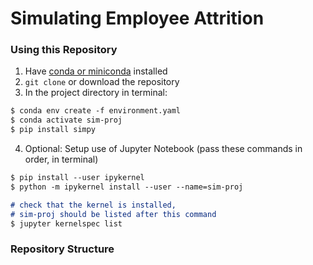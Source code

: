 # Simulating Employee Attrition

### Using this Repository
1. Have [conda or miniconda](https://conda.io/projects/conda/en/latest/user-guide/install/index.html) installed
2. `git clone` or download the repository
3. In the project directory in terminal: 
```markdown
$ conda env create -f environment.yaml
$ conda activate sim-proj
$ pip install simpy
```
4. Optional: Setup use of Jupyter Notebook
   (pass these commands in order, in terminal)
```markdown
$ pip install --user ipykernel
$ python -m ipykernel install --user --name=sim-proj

# check that the kernel is installed, 
# sim-proj should be listed after this command
$ jupyter kernelspec list
```

### Repository Structure
